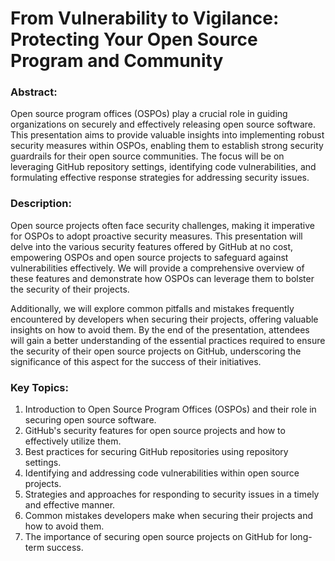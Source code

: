 # From Vulnerability to Vigilance: Protecting Your Open Source Program and Community

### Abstract:

Open source program offices (OSPOs) play a crucial role in guiding organizations on securely and effectively releasing open source software. This presentation aims to provide valuable insights into implementing robust security measures within OSPOs, enabling them to establish strong security guardrails for their open source communities. The focus will be on leveraging GitHub repository settings, identifying code vulnerabilities, and formulating effective response strategies for addressing security issues.

### Description:

Open source projects often face security challenges, making it imperative for OSPOs to adopt proactive security measures. This presentation will delve into the various security features offered by GitHub at no cost, empowering OSPOs and open source projects to safeguard against vulnerabilities effectively. We will provide a comprehensive overview of these features and demonstrate how OSPOs can leverage them to bolster the security of their projects.

Additionally, we will explore common pitfalls and mistakes frequently encountered by developers when securing their projects, offering valuable insights on how to avoid them. By the end of the presentation, attendees will gain a better understanding of the essential practices required to ensure the security of their open source projects on GitHub, underscoring the significance of this aspect for the success of their initiatives.

### Key Topics:

1. Introduction to Open Source Program Offices (OSPOs) and their role in securing open source software.
2. GitHub's security features for open source projects and how to effectively utilize them.
3. Best practices for securing GitHub repositories using repository settings.
4. Identifying and addressing code vulnerabilities within open source projects.
5. Strategies and approaches for responding to security issues in a timely and effective manner.
6. Common mistakes developers make when securing their projects and how to avoid them.
7. The importance of securing open source projects on GitHub for long-term success.

